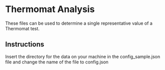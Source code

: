 Thermomat Analysis
==========================================

These files can be used to determine a single representative value of a Thermomat test.

Instructions
------------

Insert the directory for the data on your machine in the config_sample.json file and change the name of the file to config.json
